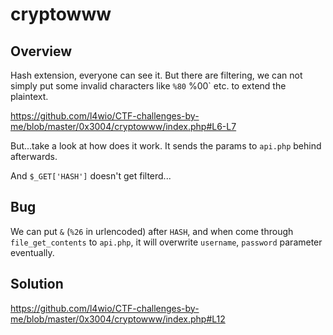 # cryptowww

## Overview

Hash extension, everyone can see it. But there are filtering, we can not simply put some invalid characters like `%80` %00` etc. to extend the plaintext.

https://github.com/l4wio/CTF-challenges-by-me/blob/master/0x3004/cryptowww/index.php#L6-L7

But...take a look at how does it work. It sends the params to `api.php` behind afterwards.

And `$_GET['HASH']` doesn't get filterd...

## Bug
We can put `&` (`%26` in urlencoded) after `HASH`, and when come through `file_get_contents` to `api.php`, it will overwrite `username`, `password` parameter eventually.

## Solution

https://github.com/l4wio/CTF-challenges-by-me/blob/master/0x3004/cryptowww/index.php#L12
